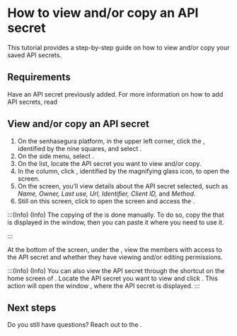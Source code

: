 # How to view and/or copy an API secret 

This tutorial provides a step-by-step guide on how to view and/or copy your saved API secrets.

## Requirements

Have an API secret previously added.  For more information on how to add API secrets, read 

## View and/or copy an API secret

1. On the senhasegura platform, in the upper left corner, click the , identified by the nine squares, and select .
2. On the side menu, select .
3. On the list, locate the API secret you want to view and/or copy.
4. In the  column, click , identified by the magnifying glass icon, to open the  screen.
5. On the  screen, you’ll view details about the API secret selected, such as *Name, Owner, Last use, Url, Identifier, Client ID,* and *Method*. 
6. Still on this screen, click  to open the  screen and access the .

:::(Info) (Info)
The copying of the  is done manually. To do so, copy the  that is displayed in the  window, then you can paste it where you need to use it.

:::

At the bottom of the  screen, under the , view the members with access to the API secret and whether they have viewing and/or editing permissions.

:::(Info) (Info)
You can also view the API secret through the shortcut on the home screen of . Locate the API secret you want to view and click . This action will open the window , where the API secret is displayed.
:::

## Next steps




Do you still have questions? Reach out to the .